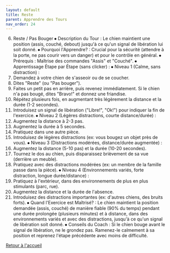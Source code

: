```yaml
---
layout: default
title: Reste
parent: Apprendre des Tours
nav_order: 24
---
```


6. Reste / Pas Bouger
⦁ Description du Tour : Le chien maintient une position (assis, couché, debout) jusqu'à ce qu'un signal de libération lui soit donné.
⦁ Pourquoi l'Apprendre? : Crucial pour la sécurité (attendre à la porte, ne pas courir vers un danger) et pour le contrôle en général.
⦁ Prérequis : Maîtrise des commandes "Assis" et "Couché".
⦁ Apprentissage Étape par Étape (sans clicker) :
⦁ Niveau 1 (Calme, sans distraction) :
1. Demandez à votre chien de s'asseoir ou de se coucher.
2. Dites "Reste" (ou "Pas bouger").
3. Faites un petit pas en arrière, puis revenez immédiatement. Si le chien n'a pas bougé, dites "Bravo!" et donnez une friandise.
4. Répétez plusieurs fois, en augmentant très légèrement la distance et la durée (1-2 secondes).
5. Introduisez un signal de libération ("Libre!", "Ok!") pour indiquer la fin de l'exercice.
⦁ Niveau 2 (Légères distractions, courte distance/durée) :
1. Augmentez la distance à 2-3 pas.
2. Augmentez la durée à 5 secondes.
3. Pratiquez dans une autre pièce.
4. Introduisez de légères distractions (ex: vous bougez un objet près de vous).
⦁ Niveau 3 (Distractions modérées, distance/durée augmentée) :
1. Augmentez la distance (5-10 pas) et la durée (10-20 secondes).
2. Tournez le dos au chien, puis disparaissez brièvement de sa vue (derrière un meuble).
3. Pratiquez avec des distractions modérées (ex: un membre de la famille passe dans la pièce).
⦁ Niveau 4 (Environnements variés, forte distraction, longue durée/distance) :
1. Pratiquez à l'extérieur, dans des environnements de plus en plus stimulants (parc, rue).
2. Augmentez la distance et la durée de l'absence.
3. Introduisez des distractions importantes (ex: d'autres chiens, des bruits forts).
⦁ Quand l'Exercice est Maîtrisé? : Le chien maintient la position demandée (assis, couché) de manière fiable (90% du temps) pendant une durée prolongée (plusieurs minutes) et à distance, dans des environnements variés et avec des distractions, jusqu'à ce qu'un signal de libération soit donné.
⦁ Conseils du Coach : Si le chien bouge avant le signal de libération, ne le grondez pas. Ramenez-le calmement à sa position et reprenez l'étape précédente avec moins de difficulté. 

[Retour à l'accueil](../index.md) 